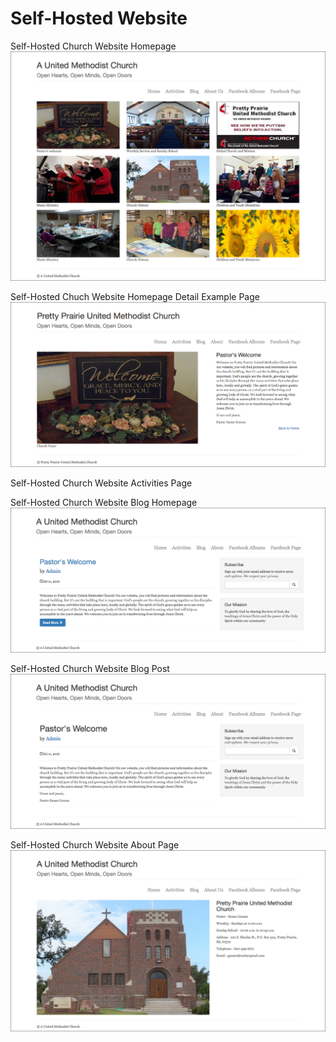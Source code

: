 # Self-Hosted Website

Self-Hosted Church Website Homepage
![](images/self-hosted-church-website-homepage.png)

Self-Hosted Chuch Website Homepage Detail Example Page
![](images/self-hosted-church-website-homepage-detail-example-page.png)

Self-Hosted Church Website Activities Page

Self-Hosted Church Website Blog Homepage
![](images/self-hosted-church-website-blog-homepage.png)

Self-Hosted Church Website Blog Post
![](images/self-hosted-church-website-blog-post.png)

Self-Hosted Church Website About Page
![](images/self-hosted-church-website-about-page.png)
